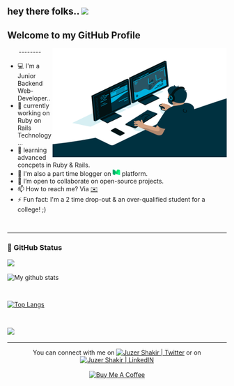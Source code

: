 ## hey there folks.. <img src="https://media.giphy.com/media/hvRJCLFzcasrR4ia7z/giphy.gif" width="25px"> 

## Welcome to my GitHub Profile

<div>
 <img align="right" src="https://github.com/JuzerShakir/JuzerShakir/blob/main/github_header.gif" height = 250 width = 400/>
 <p align="center">--------</p>
 <ul align="left">
  <li>💻 I'm a Junior Backend Web-Developer..</li>
  <li>🔭 currently working on Ruby on Rails Technology...</li>
  <li>🌱 learning advanced concpets in Ruby & Rails.</li>
  <li>📝 I'm also a part time blogger on <a href="https://juzer-shakir.medium.com/"><img alt = "Juzer Shakir | Medium" width="17px" src="https://github.com/JuzerShakir/JuzerShakir/blob/main/medium_logo.png" /></a> platform.</li>
  <li>👯 I’m open to collaborate on open-source projects.</li>
  <li>📫 How to reach me? Via <a href="mailto:juzershakir.webdev@gmail.com">✉️</a></li>
  <li>⚡ Fun fact: I'm a 2 time drop-out & an over-qualified student for a college! ;)</li>
 </ul>
 
</div>
<br/>

--------------

### 📝 GitHub Status
![](https://visitor-badge.glitch.me/badge?page_id=juzershakir)

![My github stats](https://github-readme-stats.vercel.app/api?username=JuzerShakir&count_private=true&show_icons=true&theme=github_dark&hide_border=1&cache_seconds=1800&include_all_commits=1&custom_title=GitHub-Status&)

<br/>

[![Top Langs](https://github-readme-stats.vercel.app/api/top-langs/?username=JuzerShakir&theme=github_dark&hide_border=1&langs_count=10&card_width=300)](https://github.com/JuzerShakir/github-readme-stats)

<br/>

[![](https://github-readme-stats.vercel.app/api/wakatime?username=JuzerShakir&theme=github_dark&hide_border=1)](https://github.com/JuzerShakir/github-readme-stats)

----------------

<p align="center">
You can connect with me on <a href="https://twitter.com/juzer_shakir"><img src="https://raw.githubusercontent.com/peterthehan/peterthehan/master/assets/twitter.svg" alt="Juzer Shakir | Twitter" width="17px" /></a> or on <a href="https://www.linkedin.com/in/juzershakir/"><img src="https://raw.githubusercontent.com/peterthehan/peterthehan/master/assets/linkedin.svg" alt="Juzer Shakir | LinkedIN" width="17px"/></a>
<br/>
<br/>
<a href="https://www.buymeacoffee.com/juzershakir" target="_blank"><img src="https://cdn.buymeacoffee.com/buttons/v2/default-yellow.png" alt="Buy Me A Coffee" style="height: 60px !important;width: 217px !important;" ></a>
 
</p>

<!--
- 💬 Ask me about ...
- 😄 Pronouns: ...
[![Dev.to](https://github-readme-stats.vercel.app/api/pin/?username=thepracticaldev&repo=dev.to)](https://github.com/thepracticaldev/dev.to)

-->
